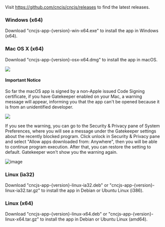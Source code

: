 Visit https://github.com/cncjs/cncjs/releases to find the latest releases.

### Windows (x64)

Download "cncjs-app-{version}-win-x64.exe" to install the app in Windows (x64).

### Mac OS X (x64)

Download "cncjs-app-{version}-osx-x64.dmg" to install the app in macOS.

![](https://cloud.githubusercontent.com/assets/447801/15507672/1df3b0e4-21ff-11e6-83f3-904341fdcec8.png)

#### Important Notice

So far the macOS app is signed by a non-Apple issued Code Signing certificate, if you have Gatekeeper enabled on your Mac, a warning message will appear, informing you that the app can't be opened because it is from an unidentified developer.

![](https://cloud.githubusercontent.com/assets/447801/15505948/30332836-21f8-11e6-8ac4-512d559af6dc.png)

If you see the warning, you can go to the Security & Privacy pane of System Preferences, where you will see a message under the Gatekeeper settings about the recently blocked program. Click unlock in Security & Privacy pane and select "Allow apps downloaded from: Anywhere", then you will be able to continue program execution.
After that, you can restore the setting to default. Gatekeeper won't show you the warning again.

![image](https://cloud.githubusercontent.com/assets/447801/15507483/60e07a64-21fe-11e6-8433-018ba975c661.png)

### Linux (ia32)

Download "cncjs-app-{version}-linux-ia32.deb" or "cncjs-app-{version}-linux-ia32.tar.gz" to install the app in Debian or Ubuntu Linux (i386).

### Linux (x64)

Download "cncjs-app-{version}-linux-x64.deb" or "cncjs-app-{version}-linux-x64.tar.gz" to install the app in Debian or Ubuntu Linux (amd64).